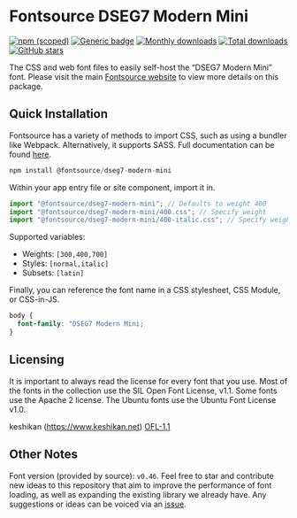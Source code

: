# Fontsource DSEG7 Modern Mini

[![npm (scoped)](https://img.shields.io/npm/v/@fontsource/dseg7-modern-mini?color=brightgreen)](https://www.npmjs.com/package/@fontsource/dseg7-modern-mini) [![Generic badge](https://img.shields.io/badge/fontsource-passing-brightgreen)](https://github.com/fontsource/fontsource) [![Monthly downloads](https://badgen.net/npm/dm/@fontsource/dseg7-modern-mini)](https://github.com/fontsource/fontsource) [![Total downloads](https://badgen.net/npm/dt/@fontsource/dseg7-modern-mini)](https://github.com/fontsource/fontsource) [![GitHub stars](https://img.shields.io/github/stars/fontsource/fontsource.svg?style=social&label=Star)](https://github.com/fontsource/fontsource/stargazers)

The CSS and web font files to easily self-host the “DSEG7 Modern Mini” font. Please visit the main [Fontsource website](https://fontsource.org/fonts/dseg7-modern-mini) to view more details on this package.

## Quick Installation

Fontsource has a variety of methods to import CSS, such as using a bundler like Webpack. Alternatively, it supports SASS. Full documentation can be found [here](https://beta.fontsource.org/docs/getting-started/introduction).

```javascript
npm install @fontsource/dseg7-modern-mini
```

Within your app entry file or site component, import it in.

```javascript
import "@fontsource/dseg7-modern-mini"; // Defaults to weight 400
import "@fontsource/dseg7-modern-mini/400.css"; // Specify weight
import "@fontsource/dseg7-modern-mini/400-italic.css"; // Specify weight and style

```

Supported variables:
- Weights: `[300,400,700]`
- Styles: `[normal,italic]`
- Subsets: `[latin]`

Finally, you can reference the font name in a CSS stylesheet, CSS Module, or CSS-in-JS.

```css
body {
  font-family: "DSEG7 Modern Mini;
}
```

## Licensing
It is important to always read the license for every font that you use.
Most of the fonts in the collection use the SIL Open Font License, v1.1. Some fonts use the Apache 2 license. The Ubuntu fonts use the Ubuntu Font License v1.0.

keshikan (https://www.keshikan.net)
[OFL-1.1](https://github.com/keshikan/DSEG/blob/master/DSEG-LICENSE.txt)

## Other Notes
Font version (provided by source): `v0.46`.
Feel free to star and contribute new ideas to this repository that aim to improve the performance of font loading, as well as expanding the existing library we already have. Any suggestions or ideas can be voiced via an [issue](https://github.com/fontsource/fontsource/issues).